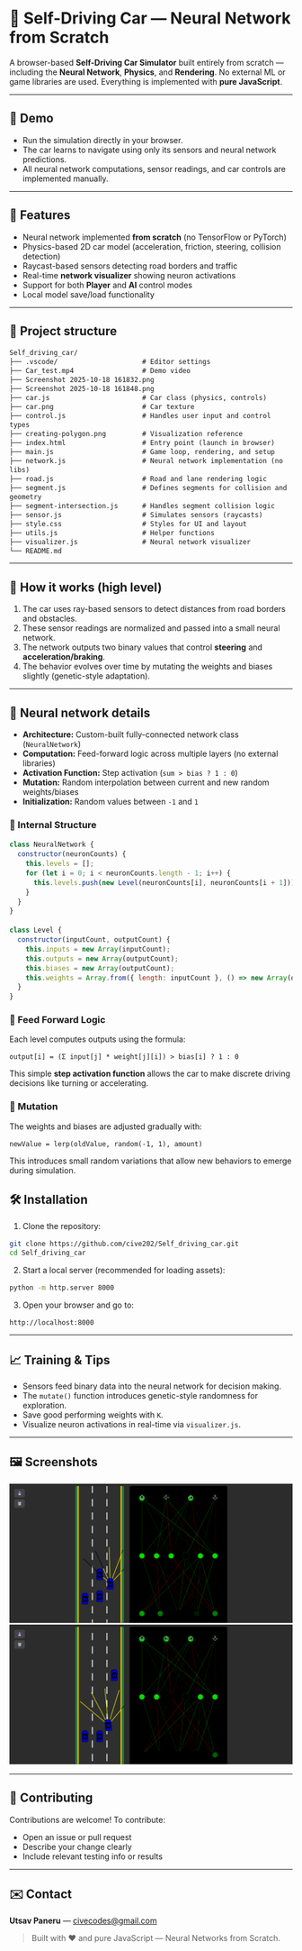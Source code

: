 # 🧠 Self-Driving Car — Neural Network from Scratch

A browser-based **Self-Driving Car Simulator** built entirely from scratch — including the **Neural Network**, **Physics**, and **Rendering**.
No external ML or game libraries are used. Everything is implemented with **pure JavaScript**.

---

## 🚗 Demo

* Run the simulation directly in your browser.
* The car learns to navigate using only its sensors and neural network predictions.
* All neural network computations, sensor readings, and car controls are implemented manually.

---

## 🔧 Features

* Neural network implemented **from scratch** (no TensorFlow or PyTorch)
* Physics-based 2D car model (acceleration, friction, steering, collision detection)
* Raycast-based sensors detecting road borders and traffic
* Real-time **network visualizer** showing neuron activations
* Support for both **Player** and **AI** control modes
* Local model save/load functionality

---

## 📁 Project structure

```
Self_driving_car/
├── .vscode/                     # Editor settings
├── Car_test.mp4                 # Demo video
├── Screenshot 2025-10-18 161832.png
├── Screenshot 2025-10-18 161848.png
├── car.js                       # Car class (physics, controls)
├── car.png                      # Car texture
├── control.js                   # Handles user input and control types
├── creating-polygon.png         # Visualization reference
├── index.html                   # Entry point (launch in browser)
├── main.js                      # Game loop, rendering, and setup
├── network.js                   # Neural network implementation (no libs)
├── road.js                      # Road and lane rendering logic
├── segment.js                   # Defines segments for collision and geometry
├── segment-intersection.js      # Handles segment collision logic
├── sensor.js                    # Simulates sensors (raycasts)
├── style.css                    # Styles for UI and layout
├── utils.js                     # Helper functions
├── visualizer.js                # Neural network visualizer
└── README.md
```

---

## 🧭 How it works (high level)

1. The car uses ray-based sensors to detect distances from road borders and obstacles.
2. These sensor readings are normalized and passed into a small neural network.
3. The network outputs two binary values that control **steering** and **acceleration/braking**.
4. The behavior evolves over time by mutating the weights and biases slightly (genetic-style adaptation).

---

## 🧠 Neural network details

* **Architecture:** Custom-built fully-connected network class (`NeuralNetwork`)
* **Computation:** Feed-forward logic across multiple layers (no external libraries)
* **Activation Function:** Step activation (`sum > bias ? 1 : 0`)
* **Mutation:** Random interpolation between current and new random weights/biases
* **Initialization:** Random values between `-1` and `1`

### 🧩 Internal Structure

```js
class NeuralNetwork {
  constructor(neuronCounts) {
    this.levels = [];
    for (let i = 0; i < neuronCounts.length - 1; i++) {
      this.levels.push(new Level(neuronCounts[i], neuronCounts[i + 1]));
    }
  }
}

class Level {
  constructor(inputCount, outputCount) {
    this.inputs = new Array(inputCount);
    this.outputs = new Array(outputCount);
    this.biases = new Array(outputCount);
    this.weights = Array.from({ length: inputCount }, () => new Array(outputCount));
  }
}
```

### 🧮 Feed Forward Logic

Each level computes outputs using the formula:

```
output[i] = (Σ input[j] * weight[j][i]) > bias[i] ? 1 : 0
```

This simple **step activation function** allows the car to make discrete driving decisions like turning or accelerating.

### 🔁 Mutation

The weights and biases are adjusted gradually with:

```
newValue = lerp(oldValue, random(-1, 1), amount)
```

This introduces small random variations that allow new behaviors to emerge during simulation.


## 🛠 Installation

1. Clone the repository:

```bash
git clone https://github.com/cive202/Self_driving_car.git
cd Self_driving_car
```

2. Start a local server (recommended for loading assets):

```bash
python -m http.server 8000
```

3. Open your browser and go to:

```
http://localhost:8000
```

---

## 📈 Training & Tips

* Sensors feed binary data into the neural network for decision making.
* The `mutate()` function introduces genetic-style randomness for exploration.
* Save good performing weights with `K`.
* Visualize neuron activations in real-time via `visualizer.js`.

---

## 🖼 Screenshots

![Screenshot 1](https://github.com/cive202/Self_driving_car/blob/master/Screenshot%202025-10-18%20161832.png)
![Screenshot 2](https://github.com/cive202/Self_driving_car/blob/master/Screenshot%202025-10-18%20161848.png)

---

## 🙌 Contributing

Contributions are welcome! To contribute:

* Open an issue or pull request
* Describe your change clearly
* Include relevant testing info or results

---

## ✉️ Contact

**Utsav Paneru** — [civecodes@gmail.com](mailto:civecodes@gmail.com)

> Built with ❤️ and pure JavaScript — Neural Networks from Scratch.
